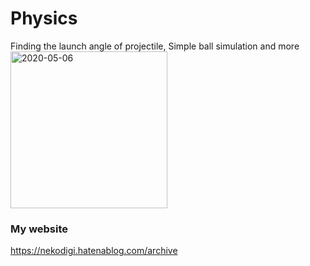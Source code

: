 # Physics
Finding the launch angle of projectile, Simple ball simulation and more<br>
<img width="251" alt="2020-05-06" src="https://user-images.githubusercontent.com/38092328/81234872-a0481880-9034-11ea-9bb4-9b23cff8e624.png">
### My website
https://nekodigi.hatenablog.com/archive
